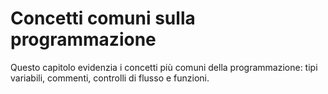 # Concetti comuni sulla programmazione

Questo capitolo evidenzia i concetti più comuni della programmazione: tipi variabili, commenti, controlli di flusso e funzioni.
